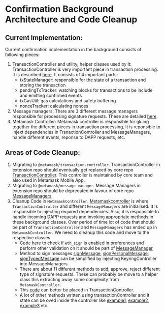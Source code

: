 # Confirmation Background Architecture and Code Cleanup

## Current Implementation:

Current confirmation implementation in the background consists of following pieces:

1. TransactionController and utility, helper classes used by it:
   TransactionController is very important piece in transaction processing. It is described [here](https://github.com/MetaMask/metamask-extension/tree/develop/app/scripts/controllers/transactions). It consists of 4 important parts:
   - txStateManager: responsible for the state of a transaction and storing the transaction
   - pendingTxTracker: watching blocks for transactions to be include and emitting confirmed events
   - txGasUtil: gas calculations and safety buffering
   - nonceTracker: calculating nonces
2. Message managers:
   There are 3 different message managers responsible for processing signature requests. These are detailed [here](https://github.com/MetaMask/metamask-extension/tree/develop/docs/confirmation-refactoring/signature-request#proposed-refactoring).
3. Metamask Controller:
   Metamask controller is responsible for gluing together the different pieces in transaction processing. It is reponsible to injext dependencies in TrsnactionController and MessageManagers, handle different events, reponse to DAPP requests, etc.

## Areas of Code Cleanup:

1. Migrating to `@metamask/transaction-controller`. TransactionController in extension repo should eventually get replaced by core repo [TransactionController](https://github.com/MetaMask/core/tree/main/packages/transaction-controller). This controller is maintained by core team and also used in Metamask Mobile App.
2. Migrating to `@metamask/message-manager`. Message Managers in extension repo should be deprecated in favour of core repo [MessageManagers](https://github.com/MetaMask/core/tree/main/packages/message-manager).
3. Cleanup Code in `MetamaskController`. [Metamaskcontroller](https://github.com/MetaMask/metamask-extension/blob/develop/app/scripts/metamask-controller.js) is where `TransactionController` and different `MessageManagers` are initialised. It is responsible to injecting required dependencies. Also, it is responsible to handle incoming DAPP requests and invoking appropriate methods in these background classes. Over period of time lot of code that should be part of `TransactionController` and `MessageManagers` has ended up in `MetamaskController`. We need to cleanup this code and move to the respective classes.
   - Code [here](https://github.com/MetaMask/metamask-extension/blob/bc19856d5d9ad1831e1722c84fe6161bed7a0a5a/app/scripts/metamask-controller.js#L3097) to check if `eth_sign` is enabled in preferences and perform other validation on it should be part of [MessageManager](https://github.com/MetaMask/metamask-extension/blob/develop/app/scripts/lib/message-manager.js)
   - Method to sign messages [signMessage](https://github.com/MetaMask/metamask-extension/blob/bc19856d5d9ad1831e1722c84fe6161bed7a0a5a/app/scripts/metamask-controller.js#L3158), [signPersonalMessage](https://github.com/MetaMask/metamask-extension/blob/bc19856d5d9ad1831e1722c84fe6161bed7a0a5a/app/scripts/metamask-controller.js#L3217), [signTypedMessage](https://github.com/MetaMask/metamask-extension/blob/bc19856d5d9ad1831e1722c84fe6161bed7a0a5a/app/scripts/metamask-controller.js#L3470) can be simplified by injecting KeyringController into MessageManagers.
   - There are about 11 different methods to add, approve, reject different type of signature requests. These can probably be move to a helper class this extracting away some complexity from `MetamaskController`.
   - This [code](https://github.com/MetaMask/metamask-extension/blob/bc19856d5d9ad1831e1722c84fe6161bed7a0a5a/app/scripts/metamask-controller.js#L959) can better be placed in TransactionController.
   - A lot of other methods written using transactionController and it state can be oved inside the controller like [example1](https://github.com/MetaMask/metamask-extension/blob/bc19856d5d9ad1831e1722c84fe6161bed7a0a5a/app/scripts/metamask-controller.js#L1179), [example2](https://github.com/MetaMask/metamask-extension/blob/bc19856d5d9ad1831e1722c84fe6161bed7a0a5a/app/scripts/metamask-controller.js#L3570), [example3](https://github.com/MetaMask/metamask-extension/blob/bc19856d5d9ad1831e1722c84fe6161bed7a0a5a/app/scripts/metamask-controller.js#L4349) etc.
